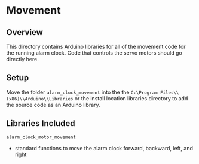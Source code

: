 # Movement

## Overview

This directory contains Arduino libraries for all of the movement code for the running alarm clock. Code that controls the servo motors should go directly here.

## Setup

Move the folder `alarm_clock_movement` into the the `C:\Program Files\\(x86)\\Arduino\\Libraries` or the install location libraries directory to add the source code as an Arduino library. 

## Libraries Included

`alarm_clock_motor_movement`
* standard functions to move the alarm clock forward, backward, left, and right